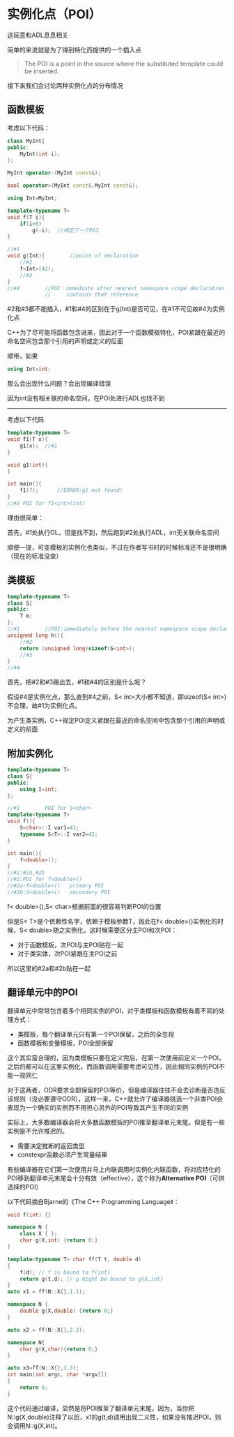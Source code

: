 # 实例化点（POI）

这玩意和ADL息息相关

简单的来说就是为了得到特化而提供的一个插入点

> The POI is a point in the source where the substituted template could be inserted.

接下来我们会讨论两种实例化点的分布情况

## 函数模板

考虑以下代码：

```cpp
class MyInt{
public:
 	MyInt(int i);   
};

MyInt operator-(MyInt const&);

bool operator>(MyInt const&,MyInt const&);

using Int=MyInt;

template<typename T>
void f(T i){
    if(i>0)
        g(-i);	//绑定了一个POI
}

//#1
void g(Int){		//point of declaration
    //#2
    f<Int>(42);
    //#3
}
//#4		//POI：immediate after nearest namespace scope declaration or definition 
			//     contains that reference
```

#2和#3都不能插入，#1和#4的区别在于g(Int)是否可见，在#1不可见故#4为实例化点

C++为了尽可能将函数包含进来，因此对于一个函数模板特化，POI紧跟在最近的命名空间包含那个引用的声明或定义的后面

顺带，如果

```cpp
using Int=int;
```

那么会出现什么问题？会出现编译错误

因为int没有相关联的命名空间，在POI处进行ADL也找不到

-----------------------------------------------------------------------------------------------------------------------------------------------------------

考虑以下代码

```cpp
template<typename T>
void f1(T x){
    g1(x);	//#1
}

void g1(int){
}

int main(){
    f1(7);		//ERROR:g1 not found!
}
//#2 POI for f1<int>(int)
```

理由很简单：

首先，#1处执行OL，但是找不到，然后跑到#2处执行ADL，int无关联命名空间

顺便一提，可变模板的实例化也类似，不过在作者写书时的时候标准还不是很明确（现在的标准没查）

## 类模板

```cpp
template<typename T>
class S{
public:
	T m;    
};
//#1		//POI:immediately before the nearest namespace scope declaration or 				//    definition that contains the reference to that instance
unsigned long h(){
    //#2
    return (unsigned long)sizeof(S<int>);
    //#3
}
//#4
```

首先，把#2和#3踢出去，#1和#4的区别是什么呢？

假设#4是实例化点，那么直到#4之前，S< int>大小都不知道，即sizeof(S< int>) 不合理，故#1为实例化点。

为产生类实例，C++规定POI定义紧跟在最近的命名空间中包含那个引用的声明或定义的前面

## 附加实例化                                                                                                                                                                                                                                                                                                                                                                                                                                                                                                                                                                                                                                                                                                                                                                                                                                                                                                                                                                                                                                                                                                                                                                                                                            

```cpp
template<typename T>
class S{
public:
	using I=int;
};

//#1		POI for S<char>
template<typename T>
void f(){
    S<char>::I var1=41;
    typename S<T>::I var2=42;
}

int main(){
    f<double>();
}
//#2:#2a,#2b
//#2:POI for f<double>()
//#2a:f<double>()	primary POI
//#2b:S<double>()   secondary POI
```

f< double>(),S< char>根据前面的很容易判断POI的位置

但是S< T>是个依赖性名字，依赖于模板参数T，因此在f< double>()实例化的时候，S< double>随之实例化，这时候需要区分主POI和次POI：

* 对于函数模板，次POI与主POI贴在一起
* 对于类实体，次POI紧跟在主POI之前

所以这里的#2a和#2b贴在一起

## 翻译单元中的POI

翻译单元中常常包含着多个相同实例的POI，对于类模板和函数模板有着不同的处理方式：

* 类模板，每个翻译单元只有第一个POI保留，之后的全忽视
* 函数模板和变量模板，POI全部保留

这个其实蛮合理的，因为类模板只要在定义完后，在第一次使用前定义一个POI，之后的都可以在这里实例化，而函数调用需要考虑可见性，因此相同实例的POI不能一视同仁

对于这两者，ODR要求全部保留的POI等价，但是编译器往往不会去诊断是否违反该规则（没必要遵守ODR），这样一来，C++就允许了编译器挑选一个非类POI会表现为一个确实的实例而不用担心另外的POI导致其产生不同的实例



实际上，大多数编译器会将大多数函数模板的POI推至翻译单元末尾。但是有一些实例是不允许推迟的。

* 需要决定推断的返回类型
* constexpr函数必须产生常量结果

有些编译器在它们第一次使用并马上内联调用时实例化内联函数，将对应特化的POI移到翻译单元末尾会十分有效（effective），这个称为**Alternative POI**（可供选择的POI）

以下代码摘自Bjarne的《The C++ Programming Language》：

```cpp
void f(int) {}

namespace N {
    class X { };
    char g(X,int) {return 0;}
}

template<typename T> char ff(T t, double d)
{
    f(d); // f is bound to f(int)
    return g(t,d); // g might be bound to g(X,int)
}
auto x1 = ff(N::X{},1.1);

namespace N {
    double g(X,double) {return 0;}
}

auto x2 = ff(N::X{},2.2);

namespace N{
    char g(X,char){return 0;}
}

auto x3=ff(N::X{},3.3);
int main(int argc, char *argv[])
{
    return 0;
}
```

这个代码通过编译，显然是将POI推至了翻译单元末尾，因为，当你把N::g(X,double)注释了以后，x1的g(t,d)调用出现二义性，如果没有推迟POI，则会调用N::g(X,int)。

